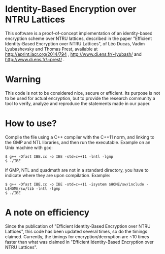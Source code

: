 Identity-Based Encryption over NTRU Lattices
===========

This software is a proof-of-concept implementation of an identity-based encryption scheme over NTRU lattices, described in the paper "Efficient Identity-Based Encryption over NTRU Lattices", of Léo Ducas, Vadim Lyubashevsky and Thomas Prest, available at http://eprint.iacr.org/2014/794 , http://www.di.ens.fr/~lyubash/ and http://www.di.ens.fr/~prest/ .

Warning
=======
This code is not to be considered nice, secure or efficient. Its purpose is not to be used for actual encryption, but to provide the research community a tool to verify, analyze and reproduce the statements made in our paper.

How to use?
===========

Compile the file using a C++ compiler with the C++11 norm, and linking to the GMP and NTL libraries, and then run the executable.
Example on an Unix machine with gcc:
```
$ g++ -Ofast IBE.cc -o IBE -std=c++11 -lntl -lgmp
$ ./IBE
```

If GMP, NTL and quadmath are not in a standard directory, you have to indicate where they are upon compilation.
Example:
```
$ g++ -Ofast IBE.cc -o IBE -std=c++11 -isystem $HOME/sw/include -L$HOME/sw/lib -lntl -lgmp
$ ./IBE
```

A note on efficiency
====================
Since the publication of "Efficient Identity-Based Encryption over NTRU Lattices", this code has been updated several times, so do the timings claimed. Currently, the timings for encryption/decryption are ~10 times faster than what was claimed in "Efficient Identity-Based Encryption over NTRU Lattices".
